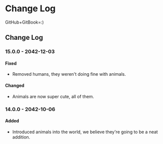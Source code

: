 # Change Log

GitHub+GitBook=:\)

## Change Log

### 15.0.0 - 2042-12-03

#### Fixed

* Removed humans, they weren't doing fine with animals.

#### Changed

* Animals are now super cute, all of them.

### 14.0.0 - 2042-10-06

#### Added

* Introduced animals into the world, we believe they're going to be a neat addition.

